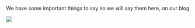 

We have some important things to say so we will say them here, on our blog

![](https://lh3.googleusercontent.com/-C89CbnyKlKk/WEV29Ot2F7I/AAAAAAAAQbY/h1olnnawMRUNSKmfQoD1COc2VUEC_vNVQCJoC/w530-v2/4be320ae-e3e0-4b64-980c-0ba868598b92)